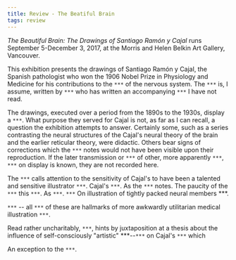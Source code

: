 ```yaml
---
title: Review - The Beatiful Brain
tags: review
---
```


*The Beautiful Brain: The Drawings of Santiago Ramón y Cajal* runs September 5-December 3, 2017, at the Morris and Helen Belkin Art Gallery, Vancouver.

This exhibition presents the drawings of Santiago Ramón y Cajal, the Spanish pathologist who won the 1906 Nobel Prize in Physiology and Medicine for his contributions to the `***` of the nervous system. The `***` is, I assume, written by `***` who has written an accompanying `***` I have not read.

The drawings, executed over a period from the 1890s to the 1930s, display a `***`. What purpose they served for Cajal is not, as far as I can recall, a question the exhibition attempts to answer. Certainly some, such as a series contrasting the neural structures of the Cajal's neural theory of the brain and the earlier reticular theory, were didactic. Others bear signs of corrections which the `***` notes would not have been visible upon their reproduction. If the later transmission or `***` of other, more apparently `***`, `***` on display is known, they are not recorded here.

The `***` calls attention to the sensitivity of Cajal's to have been a talented and sensitive illustrator `***`. Cajal's `***`. As the `***` notes. The paucity of the `***` this `***`. As `***`. `***` On illustration of tightly packed neural members ***.

`***` -- all `***` of these are hallmarks of more awkwardly utilitarian medical illustration `***`.

Read rather uncharitably, `***`, hints by juxtaposition at a thesis about the influence of self-consciously "artistic" ***--`***` on Cajal's `***` which

An exception to the `***`.
